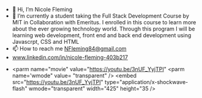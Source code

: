 - 👋 Hi, I’m Nicole Fleming
- 🌱 I’m currently a student taking the Full Stack Development Course by MIT in Collaboration with Emeritus. I enrolled in this course to learn more about the ever growing technology world. Through this program I will be learning web development, front end and back end development using Javascrpt, CSS and HTML 
- 📫 How to reach me NFleming84@gmail.com
-  www.linkedin.com/in/nicole-fleming-403b217
-  <object width= "425" height="350">
  <parm name="movie" value="https://youtu.be/3nUF_YyjTPI" <parm name='wmode" value= "transparent" /> 
   <embed src="https://youtu.be/3nUF_YyjTPI"
    type="application/x-shockwave-flash" wmode="transparent" width="425" height="35 /> </object>


<!---
NicoleFleming4/NicoleFleming4 is a ✨ special ✨ repository because its `README.md` (this file) appears on your GitHub profile.
You can click the Preview link to take a look at your changes.
--->
